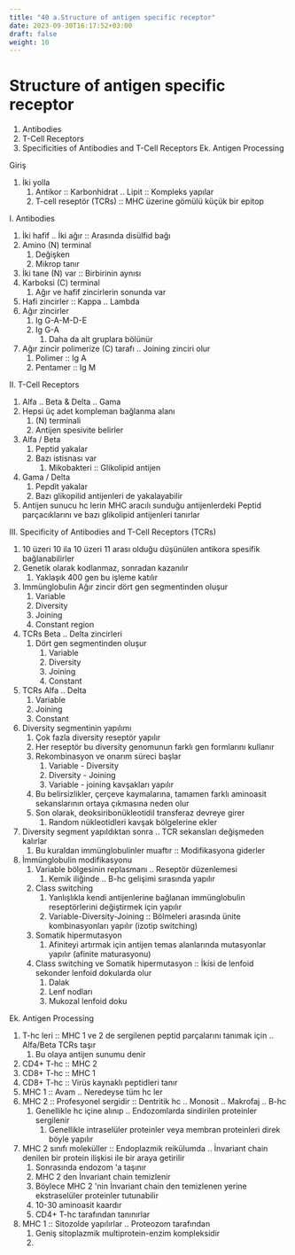 ```yaml
---
title: "40 a.Structure of antigen specific receptor"
date: 2023-09-30T16:17:52+03:00
draft: false
weight: 10
---
```

# Structure of antigen specific receptor
1. Antibodies
2. T-Cell Receptors
3. Specificities of Antibodies and T-Cell Receptors
Ek. Antigen Processing

Giriş
1. İki yolla
   1. Antikor :: Karbonhidrat .. Lipit :: Kompleks yapılar
   2. T-cell reseptör (TCRs) :: MHC üzerine gömülü küçük bir epitop

I. Antibodies

1. İki hafif .. İki ağır :: Arasında disülfid bağı
2. Amino (N) terminal
    1. Değişken
    2. Mikrop tanır
3. İki tane (N) var :: Birbirinin aynısı
4. Karboksi (C) terminal 
    1. Ağır ve hafif zincirlerin sonunda var
5. Hafi zincirler :: Kappa .. Lambda
6. Ağır zincirler
    1. Ig G-A-M-D-E
    2. Ig G-A
        1. Daha da alt gruplara bölünür
7. Ağır zincir polimerize (C) tarafı .. Joining zinciri olur
    1. Polimer :: Ig A
    2. Pentamer :: Ig M

II. T-Cell Receptors
1. Alfa .. Beta & Delta .. Gama
2. Hepsi üç adet kompleman bağlanma alanı
    1. (N) terminali
    2. Antijen spesivite belirler
3. Alfa / Beta
    1. Peptid yakalar
    2. Bazı istisnası var
        1. Mikobakteri :: Glikolipid antijen
4. Gama / Delta
    1. Pepdit yakalar
    2. Bazı glikopilid antijenleri de yakalayabilir
5. Antijen sunucu hc lerin MHC aracılı sunduğu antijenlerdeki Peptid parçacıklarını ve bazı glikolipid antijenleri tanırlar

III. Specificity of Antibodies and T-Cell Receptors (TCRs)
1. 10 üzeri 10 ila 10 üzeri 11 arası olduğu düşünülen antikora spesifik bağlanabilirler
2. Genetik olarak kodlanmaz, sonradan kazanılır
    1. Yaklaşık 400 gen bu işleme katılır
3. Immünglobulin Ağır zincir dört gen segmentinden oluşur
    1. Variable
    2. Diversity
    2. Joining
    3. Constant region
4. TCRs Beta .. Delta zincirleri
    1. Dört gen segmentinden oluşur
        1. Variable
        2. Diversity
        3. Joining
        4. Constant
5. TCRs Alfa .. Delta
    1. Variable
    2. Joining
    3. Constant
6. Diversity segmentinin yapılımı
    1. Çok fazla diversity reseptör yapılır
    2. Her reseptör bu diversity genomunun farklı gen formlarını kullanır
    3. Rekombinasyon ve onarım süreci başlar
        1. Variable - Diversity
        2. Diversity - Joining
        3. Variable - joining kavşakları yapılır
    4. Bu belirsizlikler, çerçeve kaymalarına, tamamen farklı aminoasit sekanslarının ortaya çıkmasına neden olur
    5. Son olarak, deoksiribonükleotidil transferaz devreye girer
        1. Random nükleotidleri kavşak bölgelerine ekler
7.  Diversity segment yapıldıktan sonra .. TCR sekansları değişmeden kalırlar
    1. Bu kuraldan immünglobulinler muaftır :: Modifikasyona giderler
8. İmmünglobulin modifikasyonu
    1. Variable bölgesinin replasmanı .. Reseptör düzenlemesi
        1. Kemik iliğinde .. B-hc gelişimi sırasında yapılır
    2. Class switching
        1. Yanlışlıkla kendi antijenlerine bağlanan immünglobulin reseptörlerini değiştirmek için yapılır
        2. Variable-Diversity-Joining :: Bölmeleri arasında ünite kombinasyonları yapılır (izotip switching)
    3. Somatik hipermutasyon
       1. Afiniteyi artırmak için antijen temas alanlarında mutasyonlar yapılır (afinite maturasyonu)
    4. Class switching ve Somatik hipermutasyon :: İkisi de lenfoid sekonder lenfoid dokularda olur
       1. Dalak
       2. Lenf nodları
       3. Mukozal lenfoid doku

Ek. Antigen Processing
1. T-hc leri :: MHC 1 ve 2 de sergilenen peptid parçalarını tanımak için .. Alfa/Beta TCRs taşır
   1. Bu olaya antijen sunumu denir
2. CD4+ T-hc :: MHC 2
3. CD8+ T-hc :: MHC 1
4. CD8+ T-hc :: Virüs kaynaklı peptidleri tanır
5. MHC 1 :: Avam .. Neredeyse tüm hc ler
6. MHC 2 :: Profesyonel sergidir :: Dentritik hc .. Monosit .. Makrofaj .. B-hc
   1. Genellikle hc içine alınıp .. Endozomlarda sindirilen proteinler sergilenir
      1. Genellikle intraselüler proteinler veya membran proteinleri direk böyle yapılır
7. MHC 2 sınıfı moleküller :: Endoplazmik reikülumda .. İnvariant chain denilen bir protein ilişkisi ile  bir araya getirilir
   1. Sonrasında endozom 'a taşınır
   2. MHC 2 den İnvariant chain temizlenir
   3. Böylece MHC 2 'nin İnvariant chain den temizlenen yerine ekstraselüler proteinler tutunabilir
   4. 10-30 aminoasit kaardır
   5. CD4+ T-hc tarafından tanınırlar
8. MHC 1 :: Sitozolde yapılırlar .. Proteozom tarafından
   1. Geniş sitoplazmik multiprotein-enzim kompleksidir
   2. 